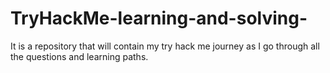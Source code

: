 # TryHackMe-learning-and-solving-
It is a repository that will contain my try hack me journey as I go through all the questions and learning paths.
